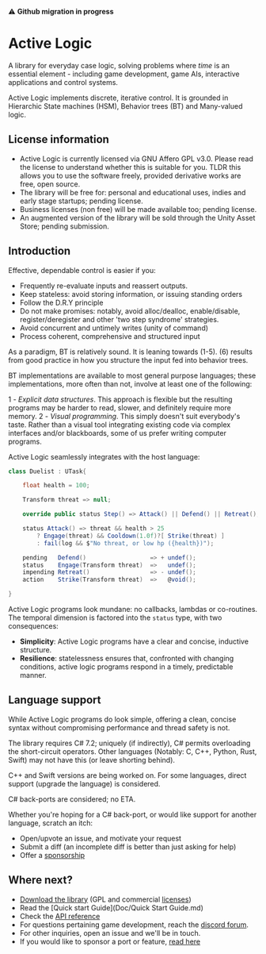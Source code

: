 :warning: **Github migration in progress**

# Active Logic

A library for everyday case logic, solving problems where *time* is an essential element - including game development, game AIs, interactive applications and control systems.

Active Logic implements discrete, iterative control. It is grounded in Hierarchic State machines (HSM), Behavior trees (BT) and Many-valued logic.

## License information

- Active Logic is currently licensed via GNU Affero GPL v3.0. Please read the license to understand whether this is suitable for you. TLDR this allows you to use the software freely, provided derivative works are free, open source.
- The library will be free for: personal and educational uses, indies and early stage startups; pending license.
- Business licenses (non free) will be made available too; pending license.
- An augmented version of the library will be sold through the Unity Asset Store; pending submission.

## Introduction

Effective, dependable control is easier if you:

- Frequently re-evaluate inputs and reassert outputs.
- Keep stateless: avoid storing information, or issuing standing orders
- Follow the D.R.Y principle
- Do not make promises: notably, avoid alloc/dealloc, enable/disable, register/deregister and other 'two step syndrome' strategies.
- Avoid concurrent and untimely writes (unity of command)
- Process coherent, comprehensive and structured input

As a paradigm, BT is relatively sound. It is leaning towards (1-5). (6) results from good practice in how you structure the input fed into behavior trees.

BT implementations are available to most general purpose languages; these implementations, more often than not, involve at least one of the following:

1 - *Explicit data structures*. This approach is flexible but the resulting programs may be harder to read, slower, and definitely require more memory.
2 - *Visual programming*. This simply doesn't suit everybody's taste. Rather than a visual tool integrating existing code via complex interfaces and/or blackboards, some of us prefer writing computer programs.

Active Logic seamlessly integrates with the host language:

```cs
class Duelist : UTask{

    float health = 100;

    Transform threat => null;

    override public status Step() => Attack() || Defend() || Retreat();

    status Attack() => threat && health > 25
        ? Engage(threat) && Cooldown(1.0f)?[ Strike(threat) ]
        : fail(log && $"No threat, or low hp ({health})");

    pending   Defend()                  => + undef();
    status    Engage(Transform threat)  =>   undef();
    impending Retreat()                 => - undef();
    action    Strike(Transform threat)  =>   @void();

}
```

Active Logic programs look mundane: no callbacks, lambdas or co-routines. The temporal dimension is factored into the `status` type, with two consequences:

- **Simplicity**: Active Logic programs have a clear and concise, inductive structure.
- **Resilience**: statelessness ensures that, confronted with changing conditions, active logic programs respond in a timely, predictable manner.

## Language support

While Active Logic programs do look simple, offering a clean, concise syntax without compromising performance and thread safety is not.

The library requires C# 7.2; uniquely (if indirectly), C# permits overloading the short-circuit operators. Other languages (Notably: C, C++, Python, Rust, Swift) may not have this (or leave shorting behind).

C++ and Swift versions are being worked on. For some languages, direct support (upgrade the language) is considered.

C# back-ports are considered; no ETA.

Whether you're hoping for a C# back-port, or would like support for another language, scratch an itch:
- Open/upvote an issue, and motivate your request
- Submit a diff (an incomplete diff is better than just asking for help)
- Offer a [sponsorship](Licenses.md)

## Where next?

- [Download the library](http://TODO) (GPL and commercial [licenses](Licenses.md))
- Read the [Quick start Guide](Doc/Quick Start Guide.md)
- Check the [API reference](Doc/Reference/Overview.md)
- For questions pertaining game development, reach the [discord forum](http://TODO).
- For other inquiries, open an issue and we'll be in touch.
- If you would like to sponsor a port or feature, [read here](Licenses.md)
